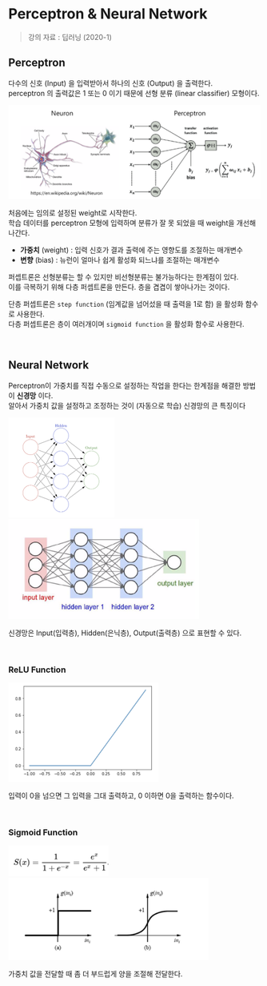 # Perceptron & Neural Network

> 강의 자료 : 딥러닝 (2020-1) 

## Perceptron

다수의 신호 (Input) 을 입력받아서 하나의 신호 (Output) 을 출력한다.    
perceptron 의 출력값은 1 또는 0 이기 때문에 선형 분류 (linear classifier) 모형이다.

<img src="./screenshot/04_nn4.png" width="700">

<br/>

처음에는 임의로 설정된 weight로 시작한다.   
학습 데이터를 perceptron 모형에 입력하며 분류가 잘 못 되었을 때 weight을 개선해 나간다. 

- **가중치** (weight) : 입력 신호가 결과 출력에 주는 영향도를 조절하는 매개변수
- **변향** (bias) : 뉴런이 얼마나 쉽게 활성화 되느냐를 조절하는 매개변수

퍼셉트론은 선형분류는 할 수 있지만 비선형분류는 불가능하다는 한계점이 있다.   
이를 극복하기 위해 다층 퍼셉트론을 만든다. 층을 겹겹이 쌓아나가는 것이다.   

단층 퍼셉트론은 `step function` (임계값을 넘어섰을 때 출력을 1로 함) 을 활성화 함수로 사용한다.   
다층 퍼셉트론은 층이 여러개이며 `sigmoid function` 을 활성화 함수로 사용한다.

<br/>

## Neural Network

Perceptron이 가중치를 직접 수동으로 설정하는 작업을 한다는 한계점을 해결한 방법이 **신경망** 이다.   
알아서 가중치 값을 설정하고 조정하는 것이 (자동으로 학습) 신경망의 큰 특징이다

<img src="./screenshot/04_nn6.png" height="200"> <img src="./screenshot/04_nn7.png" height="200">

신경망은 Input(입력층), Hidden(은닉층), Output(출력층) 으로 표현할 수 있다.

<br/>

### ReLU Function

<img src="./screenshot/04_nn9.png" width="300">

입력이 0을 넘으면 그 입력을 그대 출력하고, 0 이하면 0을 출력하는 함수이다.

<br/>

### Sigmoid Function 

<img src="./screenshot/04_nn5.png" width="200">

<img src="./screenshot/04_nn8.png" width="400">

가중치 값을 전달할 때 좀 더 부드럽게 양을 조절해 전달한다.
